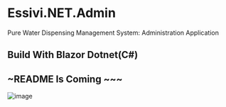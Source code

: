 # Essivi.NET.Admin
Pure Water Dispensing Management System: Administration Application

## Build With Blazor Dotnet(C#)

## ~README Is Coming ~~~

![image](https://user-images.githubusercontent.com/96789008/229308403-a02258b1-46f7-43b8-899a-8275d13ec1e1.png)
